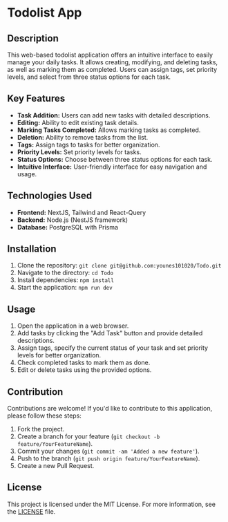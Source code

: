 # Todolist App

## Description
This web-based todolist application offers an intuitive interface to easily manage your daily tasks. It allows creating, modifying, and deleting tasks, as well as marking them as completed. Users can assign tags, set priority levels, and select from three status options for each task.

## Key Features
- **Task Addition:** Users can add new tasks with detailed descriptions.
- **Editing:** Ability to edit existing task details.
- **Marking Tasks Completed:** Allows marking tasks as completed.
- **Deletion:** Ability to remove tasks from the list.
- **Tags:** Assign tags to tasks for better organization.
- **Priority Levels:** Set priority levels for tasks.
- **Status Options:** Choose between three status options for each task.
- **Intuitive Interface:** User-friendly interface for easy navigation and usage.

## Technologies Used
- **Frontend:** NextJS, Tailwind and React-Query
- **Backend:** Node.js (NestJS framework)
- **Database:** PostgreSQL with Prisma

## Installation
1. Clone the repository: `git clone git@github.com:younes101020/Todo.git`
2. Navigate to the directory: `cd Todo`
3. Install dependencies: `npm install`
4. Start the application: `npm run dev`

## Usage
1. Open the application in a web browser.
2. Add tasks by clicking the "Add Task" button and provide detailed descriptions.
3. Assign tags, specify the current status of your task and set priority levels for better organization.
4. Check completed tasks to mark them as done.
5. Edit or delete tasks using the provided options.

## Contribution
Contributions are welcome! If you'd like to contribute to this application, please follow these steps:
1. Fork the project.
2. Create a branch for your feature (`git checkout -b feature/YourFeatureName`).
3. Commit your changes (`git commit -am 'Added a new feature'`).
4. Push to the branch (`git push origin feature/YourFeatureName`).
5. Create a new Pull Request.

## License
This project is licensed under the MIT License. For more information, see the [LICENSE](LICENSE) file.

